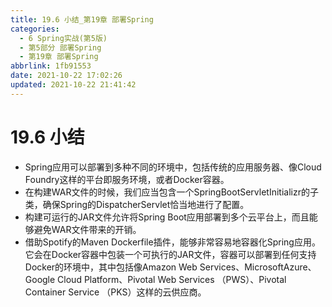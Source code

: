 ```yaml
---
title: 19.6 小结_第19章 部署Spring
categories: 
  - 6 Spring实战(第5版)
  - 第5部分 部署Spring
  - 第19章 部署Spring
abbrlink: 1fb91553
date: 2021-10-22 17:02:26
updated: 2021-10-22 21:41:42
---
```

# 19.6 小结
- Spring应用可以部署到多种不同的环境中，包括传统的应用服务器、像Cloud Foundry这样的平台即服务环境，或者Docker容器。
- 在构建WAR文件的时候，我们应当包含一个SpringBootServletInitializr的子类，确保Spring的DispatcherServlet恰当地进行了配置。
- 构建可运行的JAR文件允许将Spring Boot应用部署到多个云平台上，而且能够避免WAR文件带来的开销。
- 借助Spotify的Maven Dockerfile插件，能够非常容易地容器化Spring应用。它会在Docker容器中包装一个可执行的JAR文件，容器可以部署到任何支持Docker的环境中，其中包括像Amazon Web Services、MicrosoftAzure、Google Cloud Platform、Pivotal Web Services （PWS）、Pivotal Container Service （PKS）这样的云供应商。

